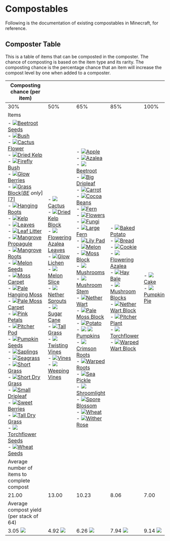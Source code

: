 # Compostables

Following is the documentation of existing compostables in Minecraft, for reference.


## Composter Table

This is a table of items that can be composted in the composter. The chance of composting is based on the item type and its rarity. The composting chance is the percentage chance that an item will increase the compost level by one when added to a composter.

|Composting chance (per item)|   |   |   |   |   |
|---|---|---|---|---|---|
|30%|50%|65%|85%|100%|
|Items|   |   |   |   |   |
|- [![](https://minecraft.wiki/images/ItemSprite_beetroot-seeds.png?3e4f7)](https://minecraft.wiki/w/Beetroot_Seeds "Beetroot Seeds")[Beetroot Seeds](https://minecraft.wiki/w/Beetroot_Seeds "Beetroot Seeds")<br />- [![](https://minecraft.wiki/images/BlockSprite_bush.png?7a8c5)](https://minecraft.wiki/w/Bush "Bush")[Bush](https://minecraft.wiki/w/Bush "Bush")<br />- [![](https://minecraft.wiki/images/BlockSprite_cactus-flower.png?fef5f)](https://minecraft.wiki/w/Cactus_Flower "Cactus Flower")[Cactus Flower](https://minecraft.wiki/w/Cactus_Flower "Cactus Flower")<br />- [![](https://minecraft.wiki/images/ItemSprite_dried-kelp.png?e815a)](https://minecraft.wiki/w/Dried_Kelp "Dried Kelp")[Dried Kelp](https://minecraft.wiki/w/Dried_Kelp "Dried Kelp")<br />- [![](https://minecraft.wiki/images/BlockSprite_firefly-bush.png?adc54)](https://minecraft.wiki/w/Firefly_Bush "Firefly Bush")[Firefly Bush](https://minecraft.wiki/w/Firefly_Bush "Firefly Bush")<br />- [![](https://minecraft.wiki/images/ItemSprite_glow-berries.png?fee9e)](https://minecraft.wiki/w/Glow_Berries "Glow Berries")[Glow Berries](https://minecraft.wiki/w/Glow_Berries "Glow Berries")<br />- [![](https://minecraft.wiki/images/BlockSprite_grass-block.png?97c2e)](https://minecraft.wiki/w/Grass_Block "Grass Block")[Grass Block](https://minecraft.wiki/w/Grass_Block "Grass Block")‌[_[BE](https://minecraft.wiki/w/Bedrock_Edition "Bedrock Edition") only_][[7]](https://minecraft.wiki/w/Composter#cite_note-8)<br />- [![](https://minecraft.wiki/images/BlockSprite_hanging-roots.png?49654)](https://minecraft.wiki/w/Hanging_Roots "Hanging Roots")[Hanging Roots](https://minecraft.wiki/w/Hanging_Roots "Hanging Roots")<br />- [![](https://minecraft.wiki/images/ItemSprite_kelp.png?f94f6)](https://minecraft.wiki/w/Kelp "Kelp")[Kelp](https://minecraft.wiki/w/Kelp "Kelp")<br />- [![](https://minecraft.wiki/images/BlockSprite_oak-leaves.png?81553)](https://minecraft.wiki/w/Leaves "Leaves")[Leaves](https://minecraft.wiki/w/Leaves "Leaves")<br />- [![](https://minecraft.wiki/images/BlockSprite_leaf-litter.png?eb848)](https://minecraft.wiki/w/Leaf_Litter "Leaf Litter")[Leaf Litter](https://minecraft.wiki/w/Leaf_Litter "Leaf Litter")<br />- [![](https://minecraft.wiki/images/BlockSprite_mangrove-propagule.png?c2664)](https://minecraft.wiki/w/Mangrove_Propagule "Mangrove Propagule")[Mangrove Propagule](https://minecraft.wiki/w/Mangrove_Propagule "Mangrove Propagule")<br />- [![](https://minecraft.wiki/images/BlockSprite_mangrove-roots.png?6848a)](https://minecraft.wiki/w/Mangrove_Roots "Mangrove Roots")[Mangrove Roots](https://minecraft.wiki/w/Mangrove_Roots "Mangrove Roots")<br />- [![](https://minecraft.wiki/images/ItemSprite_melon-seeds.png?74878)](https://minecraft.wiki/w/Melon_Seeds "Melon Seeds")[Melon Seeds](https://minecraft.wiki/w/Melon_Seeds "Melon Seeds")<br />- [![](https://minecraft.wiki/images/BlockSprite_moss-carpet.png?ab9e2)](https://minecraft.wiki/w/Moss_Carpet "Moss Carpet")[Moss Carpet](https://minecraft.wiki/w/Moss_Carpet "Moss Carpet")<br />- [![](https://minecraft.wiki/images/BlockSprite_pale-hanging-moss.png?cd600)](https://minecraft.wiki/w/Pale_Hanging_Moss "Pale Hanging Moss")[Pale Hanging Moss](https://minecraft.wiki/w/Pale_Hanging_Moss "Pale Hanging Moss")<br />- [![](https://minecraft.wiki/images/BlockSprite_pale-moss-carpet.png?d13fc)](https://minecraft.wiki/w/Pale_Moss_Carpet "Pale Moss Carpet")[Pale Moss Carpet](https://minecraft.wiki/w/Pale_Moss_Carpet "Pale Moss Carpet")<br />- [![](https://minecraft.wiki/images/BlockSprite_pink-petals.png?fe575)](https://minecraft.wiki/w/Pink_Petals "Pink Petals")[Pink Petals](https://minecraft.wiki/w/Pink_Petals "Pink Petals")<br />- [![](https://minecraft.wiki/images/ItemSprite_pitcher-pod.png?68f5e)](https://minecraft.wiki/w/Pitcher_Pod "Pitcher Pod")[Pitcher Pod](https://minecraft.wiki/w/Pitcher_Pod "Pitcher Pod")<br />- [![](https://minecraft.wiki/images/ItemSprite_pumpkin-seeds.png?86336)](https://minecraft.wiki/w/Pumpkin_Seeds "Pumpkin Seeds")[Pumpkin Seeds](https://minecraft.wiki/w/Pumpkin_Seeds "Pumpkin Seeds")<br />- [![](https://minecraft.wiki/images/BlockSprite_all-saplings.png?0fedd)](https://minecraft.wiki/w/Saplings "Saplings")[Saplings](https://minecraft.wiki/w/Saplings "Saplings")<br />- [![](https://minecraft.wiki/images/BlockSprite_seagrass.png?b90a3)](https://minecraft.wiki/w/Seagrass "Seagrass")[Seagrass](https://minecraft.wiki/w/Seagrass "Seagrass")<br />- [![](https://minecraft.wiki/images/BlockSprite_short-grass.png?8c03d)](https://minecraft.wiki/w/Short_Grass "Short Grass")[Short Grass](https://minecraft.wiki/w/Short_Grass "Short Grass")<br />- [![](https://minecraft.wiki/images/BlockSprite_short-dry-grass.png?fbbcb)](https://minecraft.wiki/w/Short_Dry_Grass "Short Dry Grass")[Short Dry Grass](https://minecraft.wiki/w/Short_Dry_Grass "Short Dry Grass")<br />- [![](https://minecraft.wiki/images/BlockSprite_small-dripleaf.png?ca356)](https://minecraft.wiki/w/Small_Dripleaf "Small Dripleaf")[Small Dripleaf](https://minecraft.wiki/w/Small_Dripleaf "Small Dripleaf")<br />- [![](https://minecraft.wiki/images/ItemSprite_sweet-berries.png?b32fe)](https://minecraft.wiki/w/Sweet_Berries "Sweet Berries")[Sweet Berries](https://minecraft.wiki/w/Sweet_Berries "Sweet Berries")<br />- [![](https://minecraft.wiki/images/BlockSprite_tall-dry-grass.png?6a5f8)](https://minecraft.wiki/w/Tall_Dry_Grass "Tall Dry Grass")[Tall Dry Grass](https://minecraft.wiki/w/Tall_Dry_Grass "Tall Dry Grass")<br />- [![](https://minecraft.wiki/images/ItemSprite_torchflower-seeds.png?43085)](https://minecraft.wiki/w/Torchflower_Seeds "Torchflower Seeds")[Torchflower Seeds](https://minecraft.wiki/w/Torchflower_Seeds "Torchflower Seeds")<br />- [![](https://minecraft.wiki/images/ItemSprite_wheat-seeds.png?b83e5)](https://minecraft.wiki/w/Wheat_Seeds "Wheat Seeds")[Wheat Seeds](https://minecraft.wiki/w/Wheat_Seeds "Wheat Seeds")|- [![](https://minecraft.wiki/images/BlockSprite_cactus.png?51c3b)](https://minecraft.wiki/w/Cactus "Cactus")[Cactus](https://minecraft.wiki/w/Cactus "Cactus")<br />- [![](https://minecraft.wiki/images/BlockSprite_dried-kelp-block.png?479e7)](https://minecraft.wiki/w/Dried_Kelp_Block "Dried Kelp Block")[Dried Kelp Block](https://minecraft.wiki/w/Dried_Kelp_Block "Dried Kelp Block")<br />- [![](https://minecraft.wiki/images/BlockSprite_flowering-azalea-leaves.png?470b1)](https://minecraft.wiki/w/Flowering_Azalea_Leaves "Flowering Azalea Leaves")[Flowering Azalea Leaves](https://minecraft.wiki/w/Flowering_Azalea_Leaves "Flowering Azalea Leaves")<br />- [![](https://minecraft.wiki/images/BlockSprite_glow-lichen.png?f78e7)](https://minecraft.wiki/w/Glow_Lichen "Glow Lichen")[Glow Lichen](https://minecraft.wiki/w/Glow_Lichen "Glow Lichen")<br />- [![](https://minecraft.wiki/images/ItemSprite_melon-slice.png?aece9)](https://minecraft.wiki/w/Melon_Slice "Melon Slice")[Melon Slice](https://minecraft.wiki/w/Melon_Slice "Melon Slice")<br />- [![](https://minecraft.wiki/images/BlockSprite_nether-sprouts.png?ede4b)](https://minecraft.wiki/w/Nether_Sprouts "Nether Sprouts")[Nether Sprouts](https://minecraft.wiki/w/Nether_Sprouts "Nether Sprouts")<br />- [![](https://minecraft.wiki/images/ItemSprite_sugar-cane.png?7ef3e)](https://minecraft.wiki/w/Sugar_Cane "Sugar Cane")[Sugar Cane](https://minecraft.wiki/w/Sugar_Cane "Sugar Cane")<br />- [![](https://minecraft.wiki/images/BlockSprite_tall-grass.png?bcd78)](https://minecraft.wiki/w/Tall_Grass "Tall Grass")[Tall Grass](https://minecraft.wiki/w/Tall_Grass "Tall Grass")<br />- [![](https://minecraft.wiki/images/BlockSprite_twisting-vines-plant.png?7c9a0)](https://minecraft.wiki/w/Twisting_Vines "Twisting Vines")[Twisting Vines](https://minecraft.wiki/w/Twisting_Vines "Twisting Vines")<br />- [![](https://minecraft.wiki/images/BlockSprite_vines.png?853d1)](https://minecraft.wiki/w/Vines "Vines")[Vines](https://minecraft.wiki/w/Vines "Vines")<br />- [![](https://minecraft.wiki/images/BlockSprite_weeping-vines-plant.png?7aa0d)](https://minecraft.wiki/w/Weeping_Vines "Weeping Vines")[Weeping Vines](https://minecraft.wiki/w/Weeping_Vines "Weeping Vines")|- [![](https://minecraft.wiki/images/ItemSprite_apple.png?722bc)](https://minecraft.wiki/w/Apple "Apple")[Apple](https://minecraft.wiki/w/Apple "Apple")<br />- [![](https://minecraft.wiki/images/BlockSprite_azalea.png?c14a6)](https://minecraft.wiki/w/Azalea "Azalea")[Azalea](https://minecraft.wiki/w/Azalea "Azalea")<br />- [![](https://minecraft.wiki/images/ItemSprite_beetroot.png?c1fab)](https://minecraft.wiki/w/Beetroot "Beetroot")[Beetroot](https://minecraft.wiki/w/Beetroot "Beetroot")<br />- [![](https://minecraft.wiki/images/BlockSprite_big-dripleaf.png?2b06a)](https://minecraft.wiki/w/Big_Dripleaf "Big Dripleaf")[Big Dripleaf](https://minecraft.wiki/w/Big_Dripleaf "Big Dripleaf")<br />- [![](https://minecraft.wiki/images/ItemSprite_carrot.png?5e06e)](https://minecraft.wiki/w/Carrot "Carrot")[Carrot](https://minecraft.wiki/w/Carrot "Carrot")<br />- [![](https://minecraft.wiki/images/ItemSprite_cocoa-beans.png?b58aa)](https://minecraft.wiki/w/Cocoa_Beans "Cocoa Beans")[Cocoa Beans](https://minecraft.wiki/w/Cocoa_Beans "Cocoa Beans")<br />- [![](https://minecraft.wiki/images/BlockSprite_fern.png?a2ccc)](https://minecraft.wiki/w/Fern "Fern")[Fern](https://minecraft.wiki/w/Fern "Fern")<br />- [![](https://minecraft.wiki/images/BlockSprite_flowers.png?10f03)](https://minecraft.wiki/w/Flowers "Flowers")[Flowers](https://minecraft.wiki/w/Flowers "Flowers")<br />- [![](https://minecraft.wiki/images/BlockSprite_all-fungi.png?1e096)](https://minecraft.wiki/w/Fungi "Fungi")[Fungi](https://minecraft.wiki/w/Fungi "Fungi")<br />- [![](https://minecraft.wiki/images/BlockSprite_large-fern.png?9d1e1)](https://minecraft.wiki/w/Large_Fern "Large Fern")[Large Fern](https://minecraft.wiki/w/Large_Fern "Large Fern")<br />- [![](https://minecraft.wiki/images/BlockSprite_lily-pad.png?936a1)](https://minecraft.wiki/w/Lily_Pad "Lily Pad")[Lily Pad](https://minecraft.wiki/w/Lily_Pad "Lily Pad")<br />- [![](https://minecraft.wiki/images/BlockSprite_melon.png?33342)](https://minecraft.wiki/w/Melon "Melon")[Melon](https://minecraft.wiki/w/Melon "Melon")<br />- [![](https://minecraft.wiki/images/BlockSprite_moss-block.png?f164b)](https://minecraft.wiki/w/Moss_Block "Moss Block")[Moss Block](https://minecraft.wiki/w/Moss_Block "Moss Block")<br />- [![](https://minecraft.wiki/images/BlockSprite_mushrooms.png?71c48)](https://minecraft.wiki/w/Mushrooms "Mushrooms")[Mushrooms](https://minecraft.wiki/w/Mushrooms "Mushrooms")<br />- [![](https://minecraft.wiki/images/BlockSprite_mushroom-stem.png?f7817)](https://minecraft.wiki/w/Mushroom_Stem "Mushroom Stem")[Mushroom Stem](https://minecraft.wiki/w/Mushroom_Stem "Mushroom Stem")<br />- [![](https://minecraft.wiki/images/ItemSprite_nether-wart.png?99918)](https://minecraft.wiki/w/Nether_Wart "Nether Wart")[Nether Wart](https://minecraft.wiki/w/Nether_Wart "Nether Wart")<br />- [![](https://minecraft.wiki/images/BlockSprite_pale-moss-block.png?19851)](https://minecraft.wiki/w/Pale_Moss_Block "Pale Moss Block")[Pale Moss Block](https://minecraft.wiki/w/Pale_Moss_Block "Pale Moss Block")<br />- [![](https://minecraft.wiki/images/ItemSprite_potato.png?b445d)](https://minecraft.wiki/w/Potato "Potato")[Potato](https://minecraft.wiki/w/Potato "Potato")<br />- [![](https://minecraft.wiki/images/BlockSprite_pumpkin.png?c07a1)](https://minecraft.wiki/w/Pumpkin "Pumpkin") [![](https://minecraft.wiki/images/BlockSprite_carved-pumpkin.png?469db)](https://minecraft.wiki/w/Pumpkin "Pumpkin")[Pumpkins](https://minecraft.wiki/w/Pumpkin "Pumpkin")<br />- [![](https://minecraft.wiki/images/BlockSprite_crimson-roots.png?0b9c7)](https://minecraft.wiki/w/Crimson_Roots "Crimson Roots")[Crimson Roots](https://minecraft.wiki/w/Crimson_Roots "Crimson Roots")<br />- [![](https://minecraft.wiki/images/BlockSprite_warped-roots.png?5228f)](https://minecraft.wiki/w/Warped_Roots "Warped Roots")[Warped Roots](https://minecraft.wiki/w/Warped_Roots "Warped Roots")<br />- [![](https://minecraft.wiki/images/BlockSprite_sea-pickle.png?bc118)](https://minecraft.wiki/w/Sea_Pickle "Sea Pickle")[Sea Pickle](https://minecraft.wiki/w/Sea_Pickle "Sea Pickle")<br />- [![](https://minecraft.wiki/images/BlockSprite_shroomlight.png?7c8b1)](https://minecraft.wiki/w/Shroomlight "Shroomlight")[Shroomlight](https://minecraft.wiki/w/Shroomlight "Shroomlight")<br />- [![](https://minecraft.wiki/images/BlockSprite_spore-blossom.png?58d4d)](https://minecraft.wiki/w/Spore_Blossom "Spore Blossom")[Spore Blossom](https://minecraft.wiki/w/Spore_Blossom "Spore Blossom")<br />- [![](https://minecraft.wiki/images/ItemSprite_wheat.png?733e6)](https://minecraft.wiki/w/Wheat "Wheat")[Wheat](https://minecraft.wiki/w/Wheat "Wheat")<br />- [![](https://minecraft.wiki/images/BlockSprite_wither-rose.png?3a6de)](https://minecraft.wiki/w/Wither_Rose "Wither Rose")[Wither Rose](https://minecraft.wiki/w/Wither_Rose "Wither Rose")|- [![](https://minecraft.wiki/images/ItemSprite_baked-potato.png?b7376)](https://minecraft.wiki/w/Baked_Potato "Baked Potato")[Baked Potato](https://minecraft.wiki/w/Baked_Potato "Baked Potato")<br />- [![](https://minecraft.wiki/images/ItemSprite_bread.png?4f9cd)](https://minecraft.wiki/w/Bread "Bread")[Bread](https://minecraft.wiki/w/Bread "Bread")<br />- [![](https://minecraft.wiki/images/ItemSprite_cookie.png?f072b)](https://minecraft.wiki/w/Cookie "Cookie")[Cookie](https://minecraft.wiki/w/Cookie "Cookie")<br />- [![](https://minecraft.wiki/images/BlockSprite_flowering-azalea.png?507c2)](https://minecraft.wiki/w/Flowering_Azalea "Flowering Azalea")[Flowering Azalea](https://minecraft.wiki/w/Flowering_Azalea "Flowering Azalea")<br />- [![](https://minecraft.wiki/images/BlockSprite_hay-bale.png?1f590)](https://minecraft.wiki/w/Hay_Bale "Hay Bale")[Hay Bale](https://minecraft.wiki/w/Hay_Bale "Hay Bale")<br />- [![](https://minecraft.wiki/images/BlockSprite_all-mushroom-blocks.png?51345)](https://minecraft.wiki/w/Mushroom_Block "Mushroom Block")[Mushroom Blocks](https://minecraft.wiki/w/Mushroom_Block "Mushroom Block")<br />- [![](https://minecraft.wiki/images/BlockSprite_nether-wart-block.png?ec5e0)](https://minecraft.wiki/w/Nether_Wart_Block "Nether Wart Block")[Nether Wart Block](https://minecraft.wiki/w/Nether_Wart_Block "Nether Wart Block")<br />- [![](https://minecraft.wiki/images/BlockSprite_pitcher-plant.png?8548b)](https://minecraft.wiki/w/Pitcher_Plant "Pitcher Plant")[Pitcher Plant](https://minecraft.wiki/w/Pitcher_Plant "Pitcher Plant")<br />- [![](https://minecraft.wiki/images/BlockSprite_torchflower.png?3fd0e)](https://minecraft.wiki/w/Torchflower "Torchflower")[Torchflower](https://minecraft.wiki/w/Torchflower "Torchflower")<br />- [![](https://minecraft.wiki/images/BlockSprite_warped-wart-block.png?9c12c)](https://minecraft.wiki/w/Warped_Wart_Block "Warped Wart Block")[Warped Wart Block](https://minecraft.wiki/w/Warped_Wart_Block "Warped Wart Block")|- [![](https://minecraft.wiki/images/BlockSprite_cake.png?6753a)](https://minecraft.wiki/w/Cake "Cake")[Cake](https://minecraft.wiki/w/Cake "Cake")<br />- [![](https://minecraft.wiki/images/ItemSprite_pumpkin-pie.png?813eb)](https://minecraft.wiki/w/Pumpkin_Pie "Pumpkin Pie")[Pumpkin Pie](https://minecraft.wiki/w/Pumpkin_Pie "Pumpkin Pie")|
|Average number of items to complete compost|   |   |   |   |   |
|21.00|13.00|10.23|8.06|7.00|
|Average compost yield (per stack of 64)|   |   |   |   |   |
|3.05 [![](https://minecraft.wiki/images/ItemSprite_bone-meal.png?16c45)](https://minecraft.wiki/w/Bone_Meal "Bone Meal")|4.92 [![](https://minecraft.wiki/images/ItemSprite_bone-meal.png?16c45)](https://minecraft.wiki/w/Bone_Meal "Bone Meal")|6.26 [![](https://minecraft.wiki/images/ItemSprite_bone-meal.png?16c45)](https://minecraft.wiki/w/Bone_Meal "Bone Meal")|7.94 [![](https://minecraft.wiki/images/ItemSprite_bone-meal.png?16c45)](https://minecraft.wiki/w/Bone_Meal "Bone Meal")|9.14 [![](https://minecraft.wiki/images/ItemSprite_bone-meal.png?16c45)](https://minecraft.wiki/w/Bone_Meal "Bone Meal")|


